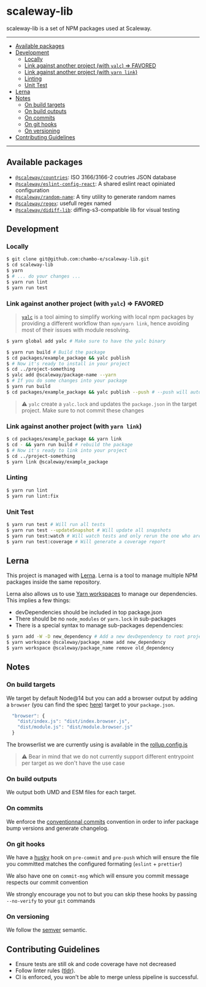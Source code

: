 # scaleway-lib

scaleway-lib is a set of NPM packages used at Scaleway.

---

- [Available packages](#available-packages)
- [Development](#development)
  - [Locally](#locally)
  - [Link against another project (with `yalc`) => FAVORED](#link-against-another-project-with-yalc-favored)
  - [Link against another project (with `yarn link`)](#link-against-another-project-with-yarn-link)
  - [Linting](#linting)
  - [Unit Test](#unit-test)
- [Lerna](#lerna)
- [Notes](#notes)
  - [On build targets](#on-build-targets)
  - [On build outputs](#on-build-outputs)
  - [On commits](#on-commits)
  - [On git hooks](#on-git-hooks)
  - [On versioning](#on-versioning)
- [Contributing Guidelines](#contributing-guidelines)

---

## Available packages

- [`@scaleway/countries`](./packages/countries/README.md): ISO 3166/3166-2 coutries JSON database
- [`@scaleway/eslint-config-react`](./packages/eslint-config-react/README.md): A shared eslint react opiniated configuration
- [`@scaleway/random-name`](./packages/random-name/README.md): A tiny utility to generate random names
- [`@scaleway/regex`](./packages/regex/README.md): usefull regex named
- [`@scaleway/didiff-lib`](./packages/didiff-lib/README.md): diffing-s3-compatible lib for visual testing

## Development

### Locally

```bash
$ git clone git@github.com:chambo-e/scaleway-lib.git
$ cd scaleway-lib
$ yarn
$ # ... do your changes ...
$ yarn run lint
$ yarn run test
```

### Link against another project (with `yalc`) => FAVORED

> [`yalc`](https://github.com/whitecolor/yalc) is a tool aiming to simplify working with local npm packages by providing a different workflow than `npm/yarn link`, hence avoiding most of their issues with module resolving.

```bash
$ yarn global add yalc # Make sure to have the yalc binary
```

```bash
$ yarn run build # Build the package
$ cd packages/example_package && yalc publish
$ # Now it's ready to install in your project
$ cd ../project-something
$ yalc add @scaleway/package-name --yarn
$ # If you do some changes into your package
$ yarn run build
$ cd packages/example_package && yalc publish --push # --push will automatically update the package on projects where it have been added
```

> :warning: `yalc` create a `yalc.lock` and updates the `package.json` in the target project. Make sure to not commit these changes

### Link against another project (with `yarn link`)

```bash
$ cd packages/example_package && yarn link
$ cd - && yarn run build # rebuild the package
$ # Now it's ready to link into your project
$ cd ../project-something
$ yarn link @scaleway/example_package
```

### Linting

```bash
$ yarn run lint
$ yarn run lint:fix
```

### Unit Test

```bash
$ yarn run test # Will run all tests
$ yarn run test --updateSnapshot # Will update all snapshots
$ yarn run test:watch # Will watch tests and only rerun the one who are modified
$ yarn run test:coverage # Will generate a coverage report
```

## Lerna

This project is managed with [Lerna](https://lerna.js.org). Lerna is a tool to manage multiple NPM packages inside the same repository.

Lerna also allows us to use [Yarn workspaces](https://classic.yarnpkg.com/en/docs/workspaces/) to manage our dependencies. This implies a few things:

- devDependencies should be included in top package.json
- There should be no `node_modules` or `yarn.lock` in sub-packages
- There is a special syntax to manage sub-packages dependencies:

```bash
$ yarn add -W -D new_dependency # Add a new devDependency to root project
$ yarn workspace @scaleway/package_name add new_dependency
$ yarn workspace @scaleway/package_name remove old_dependency
```

## Notes

### On build targets

We target by default Node@14 but you can add a browser output by adding a `browser` (you can find the spec [here](https://github.com/defunctzombie/package-browser-field-spec)) target to your `package.json`.

```js
  "browser": {
    "dist/index.js": "dist/index.browser.js",
    "dist/module.js": "dist/module.browser.js"
  }
```

The browserlist we are currently using is available in the [rollup.config.js](./rollup.config.js)

> :warning: Bear in mind that we do not currently support different entrypoint per target as we don't have the use case

### On build outputs

We output both UMD and ESM files for each target.

### On commits

We enforce the [conventionnal commits](https://www.conventionalcommits.org) convention in order to infer package bump versions and generate changelog.

### On git hooks

We have a [husky](https://github.com/typicode/husky) hook on `pre-commit` and `pre-push` which will ensure the file you committed matches the configured formating (`eslint` + `prettier`)

We also have one on `commit-msg` which will ensure you commit message respects our commit convention

We strongly encourage you not to but you can skip these hooks by passing `--no-verify` to your `git` commands

### On versioning

We follow the [semver](http://semver.org/) semantic.

## Contributing Guidelines

- Ensure tests are still ok and code coverage have not decreased
- Follow linter rules ([tldr](#linting)).
- CI is enforced, you won't be able to merge unless pipeline is successful.
